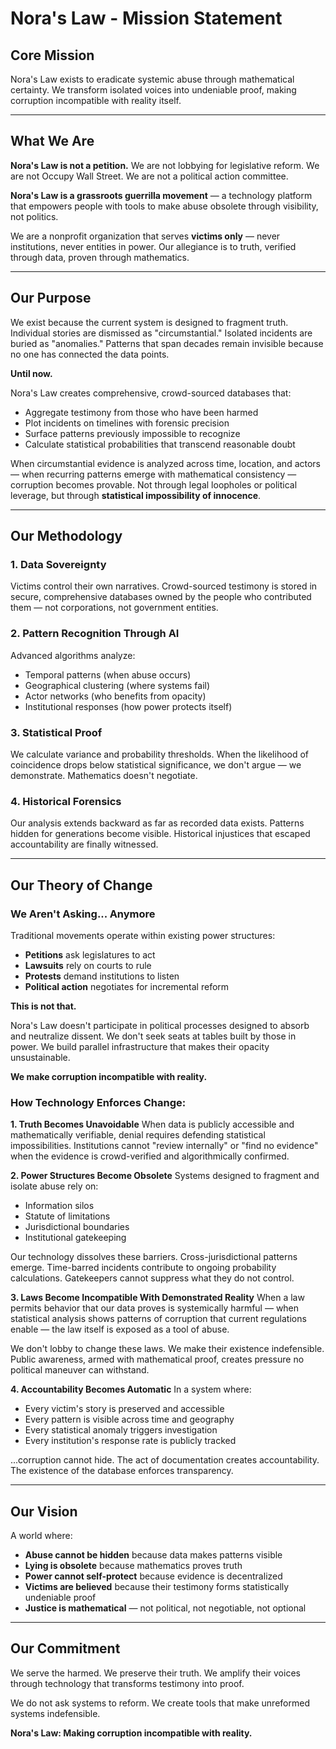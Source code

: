 # Nora's Law - Mission Statement

## Core Mission

Nora's Law exists to eradicate systemic abuse through mathematical certainty. We transform isolated voices into undeniable proof, making corruption incompatible with reality itself.

---

## What We Are

**Nora's Law is not a petition.** We are not lobbying for legislative reform. We are not Occupy Wall Street. We are not a political action committee.

**Nora's Law is a grassroots guerrilla movement** — a technology platform that empowers people with tools to make abuse obsolete through visibility, not politics.

We are a nonprofit organization that serves **victims only** — never institutions, never entities in power. Our allegiance is to truth, verified through data, proven through mathematics.

---

## Our Purpose

We exist because the current system is designed to fragment truth. Individual stories are dismissed as "circumstantial." Isolated incidents are buried as "anomalies." Patterns that span decades remain invisible because no one has connected the data points.

**Until now.**

Nora's Law creates comprehensive, crowd-sourced databases that:
- Aggregate testimony from those who have been harmed
- Plot incidents on timelines with forensic precision
- Surface patterns previously impossible to recognize
- Calculate statistical probabilities that transcend reasonable doubt

When circumstantial evidence is analyzed across time, location, and actors — when recurring patterns emerge with mathematical consistency — corruption becomes provable. Not through legal loopholes or political leverage, but through **statistical impossibility of innocence**.

---

## Our Methodology

### 1. **Data Sovereignty**
Victims control their own narratives. Crowd-sourced testimony is stored in secure, comprehensive databases owned by the people who contributed them — not corporations, not government entities.

### 2. **Pattern Recognition Through AI**
Advanced algorithms analyze:
- Temporal patterns (when abuse occurs)
- Geographical clustering (where systems fail)
- Actor networks (who benefits from opacity)
- Institutional responses (how power protects itself)

### 3. **Statistical Proof**
We calculate variance and probability thresholds. When the likelihood of coincidence drops below statistical significance, we don't argue — we demonstrate. Mathematics doesn't negotiate.

### 4. **Historical Forensics**
Our analysis extends backward as far as recorded data exists. Patterns hidden for generations become visible. Historical injustices that escaped accountability are finally witnessed.

---

## Our Theory of Change

### **We Aren't Asking... Anymore**

Traditional movements operate within existing power structures:
- **Petitions** ask legislatures to act
- **Lawsuits** rely on courts to rule
- **Protests** demand institutions to listen
- **Political action** negotiates for incremental reform

**This is not that.**

Nora's Law doesn't participate in political processes designed to absorb and neutralize dissent. We don't seek seats at tables built by those in power. We build parallel infrastructure that makes their opacity unsustainable.

**We make corruption incompatible with reality.**

### How Technology Enforces Change:

**1. Truth Becomes Unavoidable**
When data is publicly accessible and mathematically verifiable, denial requires defending statistical impossibilities. Institutions cannot "review internally" or "find no evidence" when the evidence is crowd-verified and algorithmically confirmed.

**2. Power Structures Become Obsolete**
Systems designed to fragment and isolate abuse rely on:
- Information silos
- Statute of limitations
- Jurisdictional boundaries
- Institutional gatekeeping

Our technology dissolves these barriers. Cross-jurisdictional patterns emerge. Time-barred incidents contribute to ongoing probability calculations. Gatekeepers cannot suppress what they do not control.

**3. Laws Become Incompatible With Demonstrated Reality**
When a law permits behavior that our data proves is systemically harmful — when statistical analysis shows patterns of corruption that current regulations enable — the law itself is exposed as a tool of abuse.

We don't lobby to change these laws. We make their existence indefensible. Public awareness, armed with mathematical proof, creates pressure no political maneuver can withstand.

**4. Accountability Becomes Automatic**
In a system where:
- Every victim's story is preserved and accessible
- Every pattern is visible across time and geography
- Every statistical anomaly triggers investigation
- Every institution's response rate is publicly tracked

...corruption cannot hide. The act of documentation creates accountability. The existence of the database enforces transparency.

---

## Our Vision

A world where:
- **Abuse cannot be hidden** because data makes patterns visible
- **Lying is obsolete** because mathematics proves truth
- **Power cannot self-protect** because evidence is decentralized
- **Victims are believed** because their testimony forms statistically undeniable proof
- **Justice is mathematical** — not political, not negotiable, not optional

---

## Our Commitment

We serve the harmed. We preserve their truth. We amplify their voices through technology that transforms testimony into proof.

We do not ask systems to reform. We create tools that make unreformed systems indefensible.

**Nora's Law: Making corruption incompatible with reality.**
